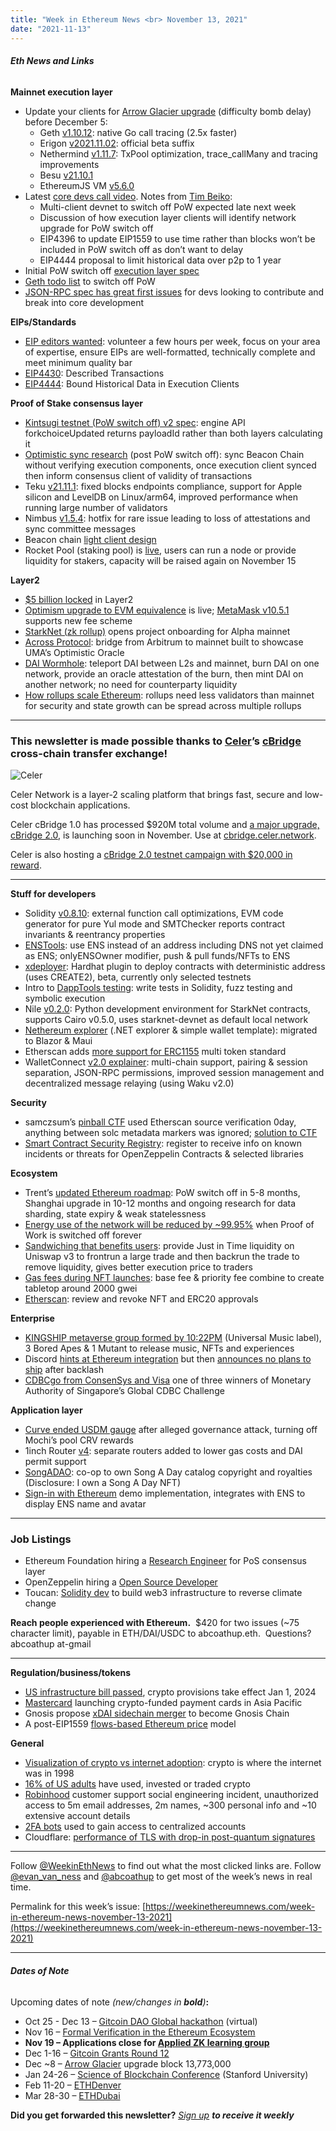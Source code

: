 ```yaml
---
title: "Week in Ethereum News <br> November 13, 2021"
date: "2021-11-13"
---
```


###### **Eth News and Links**

**Mainnet execution layer**

- Update your clients for [Arrow Glacier upgrade](https://blog.ethereum.org/2021/11/10/arrow-glacier-announcement/) (difficulty bomb delay) before December 5:
    - Geth [v1.10.12](https://github.com/ethereum/go-ethereum/releases/tag/v1.10.12): native Go call tracing (2.5x faster)
    - Erigon [v2021.11.02](https://github.com/ledgerwatch/erigon/releases/tag/v2021.11.02): official beta suffix
    - Nethermind [v1.11.7](https://github.com/NethermindEth/nethermind/releases/tag/1.11.7): TxPool optimization, trace\_callMany and tracing improvements
    - Besu [v21.10.1](https://github.com/hyperledger/besu/releases/tag/21.10.1)
    - EthereumJS VM [v5.6.0](https://github.com/ethereumjs/ethereumjs-monorepo/releases/tag/%40ethereumjs%2Fvm%405.6.0)
- Latest [core devs call video](https://www.youtube.com/watch?v=Kk-kZXazi18&t=227s). Notes from [Tim Beiko](https://twitter.com/TimBeiko/status/1459240133752856577): 
    - Multi-client devnet to switch off PoW expected late next week
    - Discussion of how execution layer clients will identify network upgrade for PoW switch off
    - EIP4396 to update EIP1559 to use time rather than blocks won’t be included in PoW switch off as don’t want to delay
    - EIP4444 proposal to limit historical data over p2p to 1 year
- Initial PoW switch off [execution layer spec](https://github.com/ethereum/execution-specs/pull/390)
- [Geth todo list](https://mariusvanderwijden.github.io/blog/2021/11/07/GethTODO/) to switch off PoW
- [JSON-RPC spec has great first issues](https://twitter.com/lightclients/status/1458806187638411270) for devs looking to contribute and break into core development

**EIPs/Standards**

- [EIP editors wanted](https://notes.ethereum.org/@timbeiko/eip-editors): volunteer a few hours per week, focus on your area of expertise, ensure EIPs are well-formatted, technically complete and meet minimum quality bar
- [EIP4430](https://github.com/ethereum/EIPs/blob/165dde6dda401a0f4ca8bfd7f0c1a8b01f18a5ec/EIPS/eip-4430.md): Described Transactions
- [EIP4444](https://eips.ethereum.org/EIPS/eip-4444): Bound Historical Data in Execution Clients

**Proof of Stake consensus layer**

- [Kintsugi testnet (PoW switch off) v2 spec](https://hackmd.io/@n0ble/kintsugi-spec): engine API forkchoiceUpdated returns payloadId rather than both layers calculating it
- [Optimistic sync research](https://twitter.com/sigp_io/status/1458210054557954048) (post PoW switch off): sync Beacon Chain without verifying execution components, once execution client synced then inform consensus client of validity of transactions
- Teku [v21.11.1](https://github.com/ConsenSys/teku/releases/tag/21.11.1): fixed blocks endpoints compliance, support for Apple silicon and LevelDB on Linux/arm64, improved performance when running large number of validators
- Nimbus [v1.5.4](https://github.com/status-im/nimbus-eth2/releases/tag/v1.5.4): hotfix for rare issue leading to loss of attestations and sync committee messages
- Beacon chain [light client design](https://notes.ethereum.org/@ralexstokes/HJxDMi8vY)
- Rocket Pool (staking pool) is [live](https://twitter.com/rocket_pool/status/1457893042367582209), users can run a node or provide liquidity for stakers, capacity will be raised again on November 15

**Layer2**

- [$5 billion locked](https://twitter.com/evan_van_ness/status/1457903605541920771) in Layer2
- [Optimism upgrade to EVM equivalence](https://twitter.com/optimismpbc/status/1458953238867165192) is live; [MetaMask v10.5.1](https://twitter.com/optimismpbc/status/1459296690045796353) supports new fee scheme
- [StarkNet (zk rollup)](https://twitter.com/StarkWareLtd/status/1457707282238738448) opens project onboarding for Alpha mainnet
- [Across Protocol](https://medium.com/across-protocol/across-protocol-is-live-and-you-can-be-a-co-founder-43d848a969d1): bridge from Arbitrum to mainnet built to showcase UMA’s Optimistic Oracle 
- [DAI Wormhole](https://forum.makerdao.com/t/introducing-maker-wormhole/11550): teleport DAI between L2s and mainnet, burn DAI on one network, provide an oracle attestation of the burn, then mint DAI on another network; no need for counterparty liquidity
- [How rollups scale Ethereum](https://hackmd.io/@norswap/rollups): rollups need less validators than mainnet for security and state growth can be spread across multiple rollups

* * *

### **This newsletter is made possible thanks to [Celer](https://www.celer.network/)’s [cBridge](https://cbridge.celer.network/) cross-chain transfer exchange!**

![Celer](https://weekinethereumnews.com/wp-content/uploads/2020/11/Screenshot-from-2020-11-22-15-36-32.png "Celer")

Celer Network is a layer-2 scaling platform that brings fast, secure and low-cost blockchain applications.

Celer cBridge 1.0 has processed $920M total volume and [a major upgrade, cBridge 2.0](https://blog.celer.network/2021/09/22/cbridge-2-0-coherent-blockchain-interoperability-powered-by-the-state-guardian-network/), is launching soon in November. Use at [cbridge.celer.network](https://cbridge.celer.network/).

Celer is also hosting a [cBridge 2.0 testnet campaign with $20,000 in reward](https://blog.celer.network/2021/11/08/cbridge-2-0-testnet-upgrade-with-a-brand-new-state-guardian-network-ui-ux/). 

* * *

**Stuff for developers**

- Solidity [v0.8.10](https://blog.soliditylang.org/2021/11/09/solidity-0.8.10-release-announcement/): external function call optimizations, EVM code generator for pure Yul mode and SMTChecker reports contract invariants & reentrancy properties
- [ENSTools](https://github.com/alexvansande/ENSTools): use ENS instead of an address including DNS not yet claimed as ENS; onlyENSOwner modifier, push & pull funds/NFTs to ENS
- [xdeployer](https://github.com/pcaversaccio/xdeployer): Hardhat plugin to deploy contracts with deterministic address (uses CREATE2), beta, currently only selected testnets
- Intro to [DappTools testing](https://eattheblocks.com/dapptools-supercharge-your-smart-contracts/): write tests in Solidity, fuzz testing and symbolic execution
- Nile [v0.2.0](https://medium.com/@martriay/manage-your-starknet-deployments-with-nile-%EF%B8%8F-e849d40546dd): Python development environment for StarkNet contracts, supports Cairo v0.5.0, uses starknet-devnet as default local network
- [Nethereum explorer](https://github.com/Nethereum/Nethereum-Explorer-Wallet-Template-Blazor) (.NET explorer & simple wallet template): migrated to Blazor & Maui
- Etherscan adds [more support for ERC1155](https://twitter.com/etherscan/status/1456967310237863940) multi token standard
- WalletConnect [v2.0 explainer](https://medium.com/walletconnect/walletconnect-v2-0-protocol-whats-new-3243fa80d312): multi-chain support, pairing & session separation, JSON-RPC permissions, improved session management and decentralized message relaying (using Waku v2.0)

**Security**

- samczsum’s [pinball CTF](https://www.paradigm.xyz/2021/11/hiding-in-plain-sight/) used Etherscan source verification 0day, anything between solc metadata markers was ignored; [solution to CTF](https://medium.com/@kanewallmann_71759/an-untrustworthy-pinball-machine-d9dcd07882c)
- [Smart Contract Security Registry](https://blog.openzeppelin.com/smart-contract-security-registry/): register to receive info on known incidents or threats for OpenZeppelin Contracts & selected libraries 

**Ecosystem**

- Trent’s [updated Ethereum roadmap](https://newsletter.banklesshq.com/p/ethereum-roadmap-update-end-of-2021): PoW switch off in 5-8 months, Shanghai upgrade in 10-12 months and ongoing research for data sharding, state expiry & weak statelessness
- [Energy use of the network will be reduced by ~99.95%](https://twitter.com/0xstark/status/1457823831360368640) when Proof of Work is switched off forever
- [Sandwiching that benefits users](https://twitter.com/bertcmiller/status/1459175377591541768): provide Just in Time liquidity on Uniswap v3 to frontrun a large trade and then backrun the trade to remove liquidity, gives better execution price to traders
- [Gas fees during NFT launches](https://twitter.com/blocknative/status/1458887789030764557?s=20): base fee & priority fee combine to create tabletop around 2000 gwei
- [Etherscan](https://twitter.com/etherscan/status/1457678536982994949): review and revoke NFT and ERC20 approvals

**Enterprise**

- [KINGSHIP metaverse group formed by 10:22PM](https://www.universalmusic.com/1022pm-forms-kingship-the-first-ever-group-consisting-of-nft-characters-from-bored-ape-yacht-club/) (Universal Music label), 3 Bored Apes & 1 Mutant to release music, NFTs and experiences
- Discord [hints at Ethereum integration](https://twitter.com/jasoncitron/status/1457841222995693570) but then [announces no plans to ship](https://twitter.com/jasoncitron/status/1458607550677405699) after backlash
- [CDBCgo from ConsenSys and Visa](https://finance.yahoo.com/news/mas-announces-winners-global-cbdc-115100065.html) one of three winners of Monetary Authority of Singapore’s Global CDBC Challenge

**Application layer**

- [Curve ended USDM gauge](https://thedefiant.io/curve-wars-mochi-turned-off-rewards/) after alleged governance attack, turning off Mochi’s pool CRV rewards
- 1inch Router [v4](https://blog.1inch.io/the-1inch-router-v4-is-rolled-out-320f291f995f): separate routers added to lower gas costs and DAI permit support
- [SongADAO](https://twitter.com/songadaymann/status/1457807950756683792): co-op to own Song A Day catalog copyright and royalties (Disclosure: I own a Song A Day NFT)
- [Sign-in with Ethereum](https://twitter.com/BrantlyMillegan/status/1458902877708107780) demo implementation, integrates with ENS to display ENS name and avatar

* * *

### **Job Listings**

- Ethereum Foundation hiring a [Research Engineer](https://ethereum.bamboohr.com/jobs/view.php?id=48&source=weekinethnews) for PoS consensus layer
- OpenZeppelin hiring a [Open Source Developer](https://openzeppelin.com/jobs/opening/?gh_jid=4554917003)
- Toucan: [Solidity dev](https://toucan-protocol.notion.site/Join-the-Flock-c5782edb754b48e598a8cdd74a4dc93c) to build web3 infrastructure to reverse climate change

**Reach people experienced with Ethereum.**  $420 for two issues (~75 character limit), payable in ETH/DAI/USDC to abcoathup.eth.  Questions? abcoathup at-gmail

* * *

**Regulation/business/tokens**

- [US infrastructure bill passed](https://twitter.com/jerrybrito/status/1456823501529260033), crypto provisions take effect Jan 1, 2024 
- [Mastercard](https://www.mastercard.com/news/ap/en/newsroom/press-releases/en/2021/november/mastercard-partners-with-leading-digital-currency-companies-across-asia-pacific-to-launch-the-region-s-first-crypto-linked-payment-cards/) launching crypto-funded payment cards in Asia Pacific
- Gnosis propose [xDAI sidechain merger](https://forum.gnosis.io/t/gip-16-gnosis-chain-xdai-gnosis-merge/1904) to become Gnosis Chain
- A post-EIP1559 [flows-based Ethereum price](https://dataalways.substack.com/p/a-flows-based-ethereum-price-model) model

**General**

- [Visualization of crypto vs internet adoption](https://twitter.com/crypto_fruit/status/1458354467452198916): crypto is where the internet was in 1998
- [16% of US adults](https://www.pewresearch.org/fact-tank/2021/11/11/16-of-americans-say-they-have-ever-invested-in-traded-or-used-cryptocurrency) have used, invested or traded crypto
- [Robinhood](https://blog.robinhood.com/news/2021/11/8/data-security-incident) customer support social engineering incident, unauthorized access to 5m email addresses, 2m names, ~300 personal info and ~10 extensive account details
- [2FA bots](https://www.vice.com/en/article/y3vz5k/booming-underground-market-bots-2fa-otp-paypal-amazon-bank-apple-venmo) used to gain access to centralized accounts
- Cloudflare: [performance of TLS with drop-in post-quantum signatures](https://blog.cloudflare.com/sizing-up-post-quantum-signatures/)

* * *

Follow [@WeekinEthNews](https://twitter.com/WeekInEthNews) to find out what the most clicked links are. Follow [@evan\_van\_ness](https://twitter.com/evan_van_ness) and [@abcoathup](https://twitter.com/abcoathup) to get most of the week’s news in real time.

Permalink for this week’s issue: [https://weekinethereumnews.com/week-in-ethereum-news-november-13-2021](https://weekinethereumnews.com/week-in-ethereum-news-november-13-2021)

* * *

###### **Dates of Note**

Upcoming dates of note _(new/changes in **bold**)_**:**

- Oct 25 - Dec 13 – [Gitcoin DAO Global hackathon](https://gitcoin.co/hackathon/dao-global/onboard) (virtual)
- Nov 16 – [Formal Verification in the Ethereum Ecosystem](https://runtimeverification.com/events/formalverificationeth/)
- **Nov 19 – Applications close for [Applied ZK learning group](https://twitter.com/0xparc/status/1458908334069727235)**
- Dec 1-16 – [Gitcoin Grants Round 12](https://twitter.com/gitcoin/status/1454244939169214472)
- Dec ~8 – [Arrow Glacier](https://blog.ethereum.org/2021/11/10/arrow-glacier-announcement/) upgrade block 13,773,000
- Jan 24-26 – [Science of Blockchain Conference](https://cbr.stanford.edu/sbc22/) (Stanford University)
- Feb 11-20 – [ETHDenver](https://www.ethdenver.com/)
- Mar 28-30 – [ETHDubai](https://www.ethdubai.xyz/)

**Did you get forwarded this newsletter?** _[Sign up](https://weekinethereum.substack.com/subscribe#about) **to receive it weekly**_
